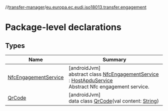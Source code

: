 //[transfer-manager](../../index.md)/[eu.europa.ec.eudi.iso18013.transfer.engagement](index.md)

# Package-level declarations

## Types

| Name | Summary |
|---|---|
| [NfcEngagementService](-nfc-engagement-service/index.md) | [androidJvm]<br>abstract class [NfcEngagementService](-nfc-engagement-service/index.md) : [HostApduService](https://developer.android.com/reference/kotlin/android/nfc/cardemulation/HostApduService.html)<br>Abstract Nfc engagement service. |
| [QrCode](-qr-code/index.md) | [androidJvm]<br>data class [QrCode](-qr-code/index.md)(val content: [String](https://kotlinlang.org/api/latest/jvm/stdlib/kotlin/-string/index.html)) |
